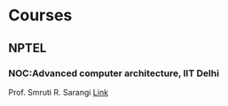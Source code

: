# Courses
## NPTEL
### NOC:Advanced computer architecture, IIT Delhi
Prof. Smruti R. Sarangi
[Link](https://nptel.ac.in/courses/106102229)

